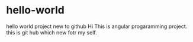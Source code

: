 # hello-world
hello world project new to github
Hi This is angular progaramming project.
this is git hub which new fotr my self.
